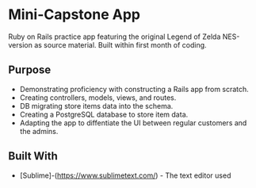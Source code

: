 # Mini-Capstone App

Ruby on Rails practice app featuring the original Legend of Zelda NES-version as source material. Built within first month of coding.

## Purpose

* Demonstrating proficiency with constructing a Rails app from scratch.
* Creating controllers, models, views, and routes.
* DB migrating store items data into the schema.
* Creating a PostgreSQL database to store item data.
* Adapting the app to diffentiate the UI between regular customers and the admins.

## Built With

* [Sublime]-(https://www.sublimetext.com/) - The text editor used
